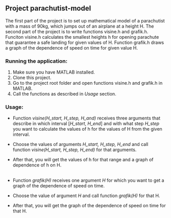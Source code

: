 ## **Project parachutist-model**
The first part of the project is to set up mathematical model of a parachutist with a mass of 90kg, which jumps out of an airplane at a height H. The second part of the project is to write functions visine.h and grafik.h. Funciton visine.h calculates the smallest heights h for opening parachute that guarantee a safe landing for given values of H. Function grafik.h draws a graph of the dependence of speed on time for given value H.

### Running the application:
1. Make sure you have MATLAB installed.
2. Clone this project.
3. Go to the project root folder and open functions visine.h and grafik.h in MATLAB.
4. Call the functions as described in *Usage* section.

### Usage:
* Function *visine(H_start, H_step, H_and)* receives three arguments that describe in which interval [*H_start*, *H_end*] and with what step *H_step* you want to calculate the values of h for the values of H from the given interval.
* Choose the values of arguments *H_start, H_step, H_end* and call function *visine(H_start, H_step, H_end)* for that arguments.
* After that, you will get the values of h for that range and a graph of dependence of h on H.  <br /> <br />
  
* Function *grafik(H)* receives one argument *H* for which you want to get a graph of the dependence of speed on time.
* Choose the value of argument *H* and call function *grafik(H)* for that H.
* After that, you will get the graph of the dependence of speed on time for that H.

